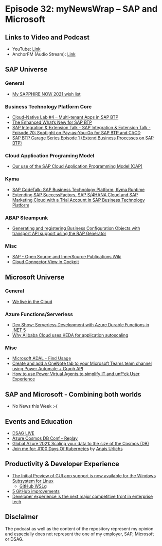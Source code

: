 # Episode 32: myNewsWrap – SAP and Microsoft

## Links to Video and Podcast

* YouTube: [Link](https://youtu.be/tHhxKlDctE0)
* AnchorFM (Audio Stream): [Link](https://anchor.fm/christian-lechner/episodes/myNewsWrap--SAP-and-Microsoft-Episode-32-evg4nr)

## SAP Universe

### General

* [My SAPPHIRE NOW 2021 wish list](https://www.itsfullofstars.de/2021/04/my-sapphire-now-2021-wish-list/)

### Business Technology Platform Core

* [Cloud-Native Lab #4 – Multi-tenant Apps in SAP BTP](https://blogs.sap.com/2021/04/22/cloud-native-lab-4-multi-tenant-apps-in-sap-btp/)
* [The Enhanced What’s New for SAP BTP](https://blogs.sap.com/2021/04/21/the-enhanced-whats-new-for-sap-btp/)
* [SAP Integration & Extension Talk - SAP Integration & Extension Talk - Episode 70: Spotlight on Pay-as-You-Go for SAP BTP and CI/CD](https://podcast.opensap.info/cloud-platform/)
* [SAP BTP Garage Series Episode 1 (Extend Business Processes on SAP BTP)](https://webinars.sap.com/eur/2021-05-05-sap-ie-btp-garage-webinar-part1/en/home)

### Cloud Application Programing Model

* [Our use of the SAP Cloud Application Programming Model (CAP)](https://blogs.sap.com/2021/04/19/our-use-of-the-sap-cloud-application-programming-model-cap/)

### Kyma

* [SAP CodeTalk: SAP Business Technology Platform, Kyma Runtime](https://youtu.be/B0_qyY0H7Uo)
* [Extending SAP SuccessFactors, SAP S/4HANA Cloud and SAP Marketing Cloud with a Trial Account in SAP Business Technology Platform](https://blogs.sap.com/2021/04/20/extending-sap-successfactors-sap-s-4hana-cloud-and-sap-marketing-cloud-with-a-trial-account-in-sap-business-technology-platform/)

### ABAP Steampunk

* [Generating and registering Business Configuration Objects with transport API support using the RAP Generator](https://blogs.sap.com/2021/04/21/generating-and-registering-business-configuration-objects-with-transport-api-support-using-the-rap-generator/)

### Misc

* [SAP - Open Source and InnerSource Publications Wiki](https://wiki.scn.sap.com/wiki/display/EmTech/Open+Source+and+InnerSource+Publications)
* [Cloud Connector View in Cockpit](https://twitter.com/wolf_gregor/status/1384908333472169988)

## Microsoft Universe

### General

* [We live in the Cloud](https://news.microsoft.com/stories/microsoft-datacenter-tour/)

### Azure Functions/Serverless

* [Dev Show: Serverless Development with Azure Durable Functions in .NET 5](https://youtu.be/Yagbh5zpehM)
* [Why Alibaba Cloud uses KEDA for application autoscaling](https://www.cncf.io/blog/2021/03/30/why-alibaba-cloud-uses-keda-for-application-autoscaling/)

### Misc

* [Microsoft ADAL - Find Usage](https://docs.microsoft.com/en-us/answers/questions/360928/information-how-to-find-apps-using-adal-in-your-te.html)
* [Create and add a OneNote tab to your Microsoft Teams team channel using Power Automate + Graph API](https://techcommunity.microsoft.com/t5/microsoft-365-pnp-blog/create-and-add-a-onenote-tab-to-your-microsoft-teams-team/ba-p/2162502)
* [How to use Power Virtual Agents to simplify IT and unf*ck User Experience](https://m365princess.com/how-to-use-power-virtual-agents-to-simplify-it-and-unfck-user-experience/)

## SAP and Microsoft - Combining both worlds

* No News this Week :-(

## Events and Education

* [DSAG LIVE](https://twitter.com/_DSAG/status/1384517240066818050)
* [Azure Cosmos DB Conf - Replay](https://gotcosmos.com/conf/ondemand)
* [Global Azure 2021: Scaling your data to the size of the Cosmos (DB)](https://youtu.be/Qk-LbLMctck)
* [Join me for: #100​ Days Of Kubernetes](https://www.youtube.com/watch?v=W6J6UipVNGA&list=PLWnens-FYbIpUpmiiNYfkqTZQUYppGMFV) by [Anais Urlichs](https://www.youtube.com/channel/UCb4mfRT5UWpjoUQRcIE2qOQ)


## Productivity & Developer Experience

* [The Initial Preview of GUI app support is now available for the Windows Subsystem for Linux](https://devblogs.microsoft.com/commandline/the-initial-preview-of-gui-app-support-is-now-available-for-the-windows-subsystem-for-linux-2/)
  * [GitHub WSLg](https://github.com/microsoft/wslg)
* [5 GitHub improvements](https://twitter.com/natfriedman/status/1383169103028908034?s=21)
* [Developer experience is the next major competitive front in enterprise tech](https://www.protocol.com/enterprise/developer-experience-api-console)

## Disclaimer

The podcast as well as the content of the repository represent my opinion and especially does not represent the one of my employer, SAP, Microsoft or DSAG.